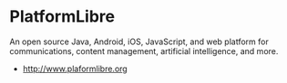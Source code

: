 # PlatformLibre
An open source Java, Android, iOS, JavaScript, and web platform for communications, content management, artificial intelligence, and more.

* http://www.plaformlibre.org
